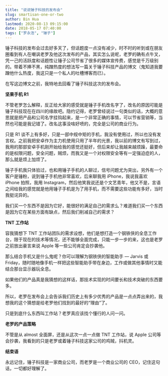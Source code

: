 ```yaml
---
title: "说说锤子科技的发布会"
slug: smartisan-one-or-two
author: Bin Hua
lastmod: 2020-08-13 09:15:00
date: 2018-05-17 07:40:00
tags: ["罗永浩", "锤子"]
---
```


锤子科技的发布会过去好多天了，但话题度一点没有减少，时不时的听到或在朋友圈看到有人在嘲讽老罗及他这次发布的产品，其实怎么说呢，老罗的确有点牛叉，凭一己的活跃度和话题性让锤子公司节省了很多的媒体宣传费，感觉是千万级别的。带着不捧不黑，纯蹭热度的想法写一篇关于锤子科技产品的博文（鬼知道我要蹭他什么热度，我这只是一个私人的吐槽博客而已）。

在写这边博文之前，我特地去回看了锤子科技这次的发布会。

**坚果手机 R1**

不管老罗怎么解释，反正给大家的感受就是锤子手机改名字了，改名的原因可能是锤子科技现在在四川的缘故吧。隐约记得，老罗曾经说过一句类似的话，大概的意思就是把产品和公司名字挂钩起来，是一个非常正确的事情，可以节省营销等，当然也可能是我记错了。改名这事没啥好喷的，完全是公司的商业行为。

只是 R1 谈不上有多好，只是一部中规中矩的手机，我没有使用过，所以也没有发言权。之前我把安卓作为主力机使用只用了半年的光景，我以前的博文有写到过，我用的那部安卓手机刚开始给我的感觉还挺好，但后来却让我越来越烦躁，最要命的是权限问题，安全问题，贼烦，而我又是一个对权限安全等有一定强迫症的人，那么就是烦上加烦了。

锤子手机我只体验过，也和用锤子手机的人聊过，信号问题尤为突出，另外有一个客户是锤粉，说到锤子手机他非常喜欢，后来聊我用 iPhone，我说我喜欢 iPhone 拍照，我用 Instagram，然后他笑我说还是个文艺青年，他又不是，言语之间给我的感觉就是他用锤子手机是为了用手机，而不需要这些功能有多好，当时我挺诧异的。

我们买一个东西不是因为它好，能很好的满足自己的需求么？难道我们买一个东西是因为它在某些方面有缺点，然后我们削减自己的需求？

**TNT 工作站**

容我猜想下 TNT 工作站团队的需求设想，他们是想打造一个钢铁侠的全息工作台，限于现在的技术等情况，还不能够全面完成，只能一步一步的来，这也是老罗之前放出豪言来说 Apple 等一些公司肯定会抄袭他。

那么结合手机又是什么鬼呢？你可以理解为钢铁侠的智能助手 — Jarvis 或 Friday，随时随地像手机一样把这些智能助手带在身边，工作或做其他事情时又能结合那台显示器玩全息。

如果他们的产品真是我猜想的这样话，那技术实现的时间要长和技术突破的东西要多。

所以，老罗在发布会上会告诉我们历史上有多少优秀的产品是一点点弄出来的，我想我的这个猜想是给老罗他们找到的最好的“理由”了。

只是到底什么东西叫工作站？老罗真应该找个懂行的人问一问。

**老罗的产品策略**

不管是从 almost 全面屏，还是从这次一点一点做 TNT 工作站，说 Apple 公司等会抄袭，我看到的只是老罗或着锤子科技这家公司的鸡贼，抖机灵。

**结束语**

永远记住，锤子科技是一家商业公司，而老罗是一个商业公司的 CEO，记住这句话，一切都好理解了。